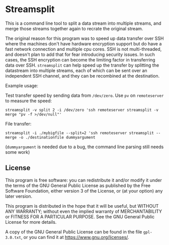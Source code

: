 Streamsplit
===========


This is a command line tool to split a data stream into multiple streams, and merge those streams together again to recrate the original stream.

The original reason for this program was to speed up data transfer over SSH where the machines don't have hardware encryption support but do have a fast network connection and multiple cpu cores. SSH is not multi-threaded, and doesn't plan to add that for fear introducing security issues. In such cases, the SSH encryption can become the limiting factor in transferring data over SSH. `streamsplit` can help speed up the transfer by splitting the datastream into multiple streams, each of which can be sent over an independent SSH channel, and they can be recombined at the destination.

Example usage:

Test transfer speed by sending data from `/dev/zero`. Use `pv` on `remoteserver` to measure the speed:

	streamsplit -v split 2 -i /dev/zero 'ssh remoteserver streamsplit -v merge "pv -f >/dev/null"'

File transfer:

	streamsplit -i ./mybigfile --split=2 'ssh remoteserver streamsplit --merge -o ./destinationfile dummyargument

(`dummyargument` is needed due to a bug, the command line parsing still needs some work)


License
-------

This program is free software: you can redistribute it and/or modify
it under the terms of the GNU General Public License as published by
the Free Software Foundation, either version 3 of the License, or
(at your option) any later version.

This program is distributed in the hope that it will be useful,
but WITHOUT ANY WARRANTY; without even the implied warranty of
MERCHANTABILITY or FITNESS FOR A PARTICULAR PURPOSE.  See the
GNU General Public License for more details.

A copy of the GNU General Public License can be found in the file
`gpl-3.0.txt`, or you can find it at https://www.gnu.org/licenses/.
